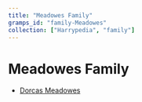 ```yaml
---
title: "Meadowes Family"
gramps_id: "family-Meadowes"
collection: ["Harrypedia", "family"]
---
```


# Meadowes Family

- [Dorcas Meadowes](/Harrypedia/people/Meadowes/Dorcas/)

